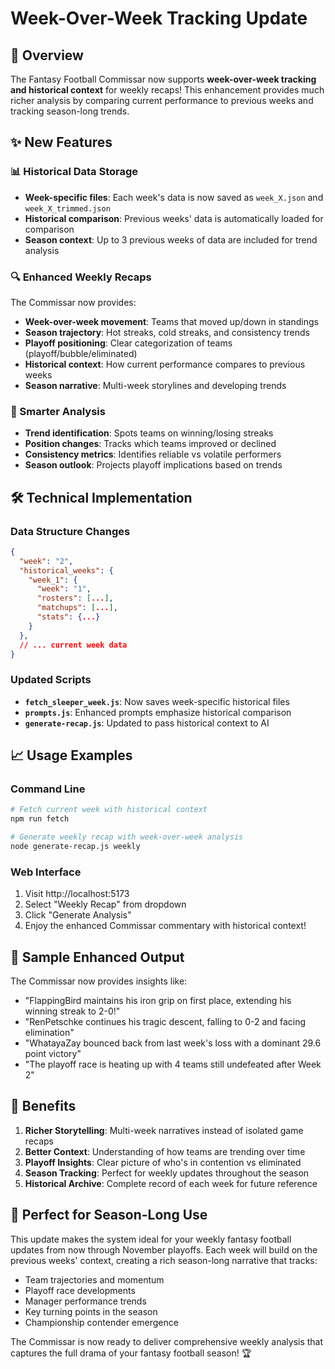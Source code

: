 # Week-Over-Week Tracking Update

## 🎯 Overview
The Fantasy Football Commissar now supports **week-over-week tracking and historical context** for weekly recaps! This enhancement provides much richer analysis by comparing current performance to previous weeks and tracking season-long trends.

## ✨ New Features

### 📊 Historical Data Storage
- **Week-specific files**: Each week's data is now saved as `week_X.json` and `week_X_trimmed.json`
- **Historical comparison**: Previous weeks' data is automatically loaded for comparison
- **Season context**: Up to 3 previous weeks of data are included for trend analysis

### 🔍 Enhanced Weekly Recaps
The Commissar now provides:
- **Week-over-week movement**: Teams that moved up/down in standings
- **Season trajectory**: Hot streaks, cold streaks, and consistency trends  
- **Playoff positioning**: Clear categorization of teams (playoff/bubble/eliminated)
- **Historical context**: How current performance compares to previous weeks
- **Season narrative**: Multi-week storylines and developing trends

### 🤖 Smarter Analysis
- **Trend identification**: Spots teams on winning/losing streaks
- **Position changes**: Tracks which teams improved or declined
- **Consistency metrics**: Identifies reliable vs volatile performers
- **Season outlook**: Projects playoff implications based on trends

## 🛠️ Technical Implementation

### Data Structure Changes
```json
{
  "week": "2",
  "historical_weeks": {
    "week_1": {
      "week": "1",
      "rosters": [...],
      "matchups": [...],
      "stats": {...}
    }
  },
  // ... current week data
}
```

### Updated Scripts
- **`fetch_sleeper_week.js`**: Now saves week-specific historical files
- **`prompts.js`**: Enhanced prompts emphasize historical comparison
- **`generate-recap.js`**: Updated to pass historical context to AI

## 📈 Usage Examples

### Command Line
```bash
# Fetch current week with historical context
npm run fetch

# Generate weekly recap with week-over-week analysis
node generate-recap.js weekly
```

### Web Interface
1. Visit http://localhost:5173
2. Select "Weekly Recap" from dropdown
3. Click "Generate Analysis" 
4. Enjoy the enhanced Commissar commentary with historical context!

## 🏈 Sample Enhanced Output

The Commissar now provides insights like:
- "FlappingBird maintains his iron grip on first place, extending his winning streak to 2-0!"
- "RenPetschke continues his tragic descent, falling to 0-2 and facing elimination"
- "WhatayaZay bounced back from last week's loss with a dominant 29.6 point victory"
- "The playoff race is heating up with 4 teams still undefeated after Week 2"

## 🚀 Benefits

1. **Richer Storytelling**: Multi-week narratives instead of isolated game recaps
2. **Better Context**: Understanding of how teams are trending over time
3. **Playoff Insights**: Clear picture of who's in contention vs eliminated
4. **Season Tracking**: Perfect for weekly updates throughout the season
5. **Historical Archive**: Complete record of each week for future reference

## 📅 Perfect for Season-Long Use

This update makes the system ideal for your weekly fantasy football updates from now through November playoffs. Each week will build on the previous weeks' context, creating a rich season-long narrative that tracks:

- Team trajectories and momentum
- Playoff race developments  
- Manager performance trends
- Key turning points in the season
- Championship contender emergence

The Commissar is now ready to deliver comprehensive weekly analysis that captures the full drama of your fantasy football season! 🏆


